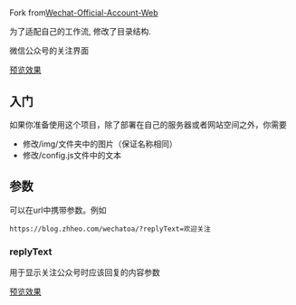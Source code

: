 # 

Fork from[Wechat-Official-Account-Web](https://github.com/zhheo/Wechat-Official-Account-Web)

为了适配自己的工作流, 修改了目录结构.

 微信公众号的关注界面
 
[预览效果](https://wechat.zhheo.com/)

## 入门

如果你准备使用这个项目，除了部署在自己的服务器或者网站空间之外，你需要

- 修改/img/文件夹中的图片（保证名称相同）
- 修改/config.js文件中的文本

## 参数

可以在url中携带参数。例如

```
https://blog.zhheo.com/wechatoa/?replyText=欢迎关注
```

### replyText

用于显示关注公众号时应该回复的内容参数

[预览效果](https://wechat.zhheo.com/?replyText=%E5%BE%AE%E4%BF%A1VI)